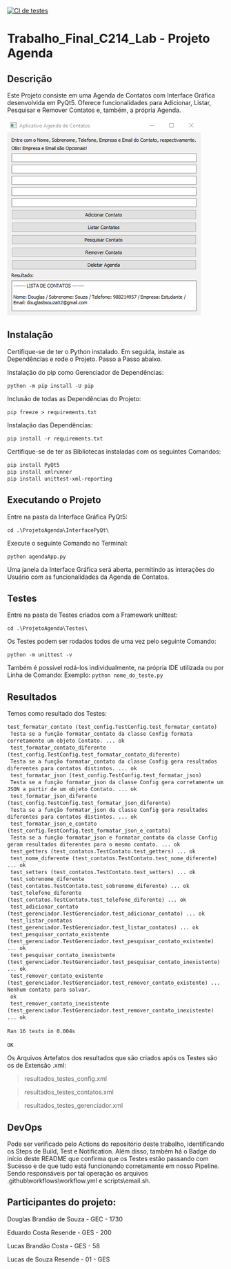 [![CI de testes](https://github.com/DouglasSouza05/Trabalho_Final_C214_Lab/actions/workflows/workflow.yml/badge.svg)](https://github.com/DouglasSouza05/Trabalho_Final_C214_Lab/actions/workflows/workflow.yml)

# Trabalho_Final_C214_Lab - Projeto Agenda

## Descrição

Este Projeto consiste em uma Agenda de Contatos com Interface Gráfica desenvolvida em PyQt5. Oferece funcionalidades para Adicionar, Listar, Pesquisar e Remover Contatos e, também, a própria Agenda.

<img src = "agenda.png" />

## Instalação

Certifique-se de ter o Python instalado. Em seguida, instale as Dependências e rode o Projeto. Passo a Passo abaixo.

Instalação do pip como Gerenciador de Dependências:

```
python -m pip install -U pip
```

Inclusão de todas as Dependências do Projeto:

```
pip freeze > requirements.txt
```

Instalação das Dependências:

```
pip install -r requirements.txt
```

Certifique-se de ter as Bibliotecas instaladas com os seguintes Comandos:

```
pip install PyQt5
pip install xmlrunner
pip install unittest-xml-reporting
```

## Executando o Projeto

Entre na pasta da Interface Gráfica PyQt5:

```
cd .\ProjetoAgenda\InterfacePyQt\
```

Execute o seguinte Comando no Terminal:

```
python agendaApp.py
```

Uma janela da Interface Gráfica será aberta, permitindo as interações do Usuário com as funcionalidades da Agenda de Contatos.

## Testes

Entre na pasta de Testes criados com a Framework unittest:

```
cd .\ProjetoAgenda\Testes\
```

Os Testes podem ser rodados todos de uma vez pelo seguinte Comando:

```
python -m unittest -v
```

Também é possível rodá-los individualmente, na própria IDE utilizada ou por Linha de Comando:
Exemplo: `python nome_do_teste.py `

## Resultados

Temos como resultado dos Testes:

```
test_formatar_contato (test_config.TestConfig.test_formatar_contato)
 Testa se a função formatar_contato da classe Config formata corretamente um objeto Contato. ... ok
 test_formatar_contato_diferente (test_config.TestConfig.test_formatar_contato_diferente)
 Testa se a função formatar_contato da classe Config gera resultados diferentes para contatos distintos. ... ok
 test_formatar_json (test_config.TestConfig.test_formatar_json)
 Testa se a função formatar_json da classe Config gera corretamente um JSON a partir de um objeto Contato. ... ok
 test_formatar_json_diferente (test_config.TestConfig.test_formatar_json_diferente)
 Testa se a função formatar_json da classe Config gera resultados diferentes para contatos distintos. ... ok
 test_formatar_json_e_contato (test_config.TestConfig.test_formatar_json_e_contato)
 Testa se a função formatar_json e formatar_contato da classe Config geram resultados diferentes para o mesmo contato. ... ok
 test_getters (test_contatos.TestContato.test_getters) ... ok
 test_nome_diferente (test_contatos.TestContato.test_nome_diferente) ... ok
 test_setters (test_contatos.TestContato.test_setters) ... ok
 test_sobrenome_diferente (test_contatos.TestContato.test_sobrenome_diferente) ... ok
 test_telefone_diferente (test_contatos.TestContato.test_telefone_diferente) ... ok
 test_adicionar_contato (test_gerenciador.TestGerenciador.test_adicionar_contato) ... ok
 test_listar_contatos (test_gerenciador.TestGerenciador.test_listar_contatos) ... ok
 test_pesquisar_contato_existente (test_gerenciador.TestGerenciador.test_pesquisar_contato_existente) ... ok
 test_pesquisar_contato_inexistente (test_gerenciador.TestGerenciador.test_pesquisar_contato_inexistente) ... ok
 test_remover_contato_existente (test_gerenciador.TestGerenciador.test_remover_contato_existente) ... Nenhum contato para salvar.
 ok
 test_remover_contato_inexistente (test_gerenciador.TestGerenciador.test_remover_contato_inexistente) ... ok

Ran 16 tests in 0.004s

OK
```

Os Arquivos Artefatos dos resultados que são criados após os Testes são os de Extensão .xml:

> resultados_testes_config.xml

> resultados_testes_contatos.xml

> resultados_testes_gerenciador.xml

## DevOps

Pode ser verificado pelo Actions do repositório deste trabalho, identificando os Steps de Build, Test e Notification. Além disso, também há o Badge do início deste README que confirma que os Testes estão passando com Sucesso e de que tudo está funcionando corretamente em nosso Pipeline.
Sendo responsáveis por tal operação os arquivos .github\workflows\workflow.yml e scripts\email.sh.

## Participantes do projeto:

Douglas Brandão de Souza - GEC - 1730

Eduardo Costa Resende - GES - 200

Lucas Brandão Costa - GES - 58

Lucas de Souza Resende - 01 - GES
